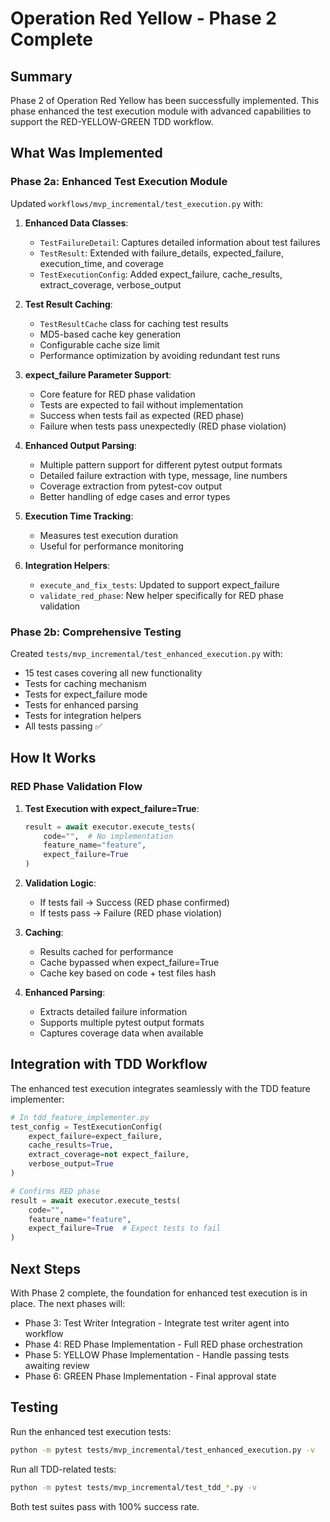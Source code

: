 # Operation Red Yellow - Phase 2 Complete

## Summary

Phase 2 of Operation Red Yellow has been successfully implemented. This phase enhanced the test execution module with advanced capabilities to support the RED-YELLOW-GREEN TDD workflow.

## What Was Implemented

### Phase 2a: Enhanced Test Execution Module

Updated `workflows/mvp_incremental/test_execution.py` with:

1. **Enhanced Data Classes**:
   - `TestFailureDetail`: Captures detailed information about test failures
   - `TestResult`: Extended with failure_details, expected_failure, execution_time, and coverage
   - `TestExecutionConfig`: Added expect_failure, cache_results, extract_coverage, verbose_output

2. **Test Result Caching**:
   - `TestResultCache` class for caching test results
   - MD5-based cache key generation
   - Configurable cache size limit
   - Performance optimization by avoiding redundant test runs

3. **expect_failure Parameter Support**:
   - Core feature for RED phase validation
   - Tests are expected to fail without implementation
   - Success when tests fail as expected (RED phase)
   - Failure when tests pass unexpectedly (RED phase violation)

4. **Enhanced Output Parsing**:
   - Multiple pattern support for different pytest output formats
   - Detailed failure extraction with type, message, line numbers
   - Coverage extraction from pytest-cov output
   - Better handling of edge cases and error types

5. **Execution Time Tracking**:
   - Measures test execution duration
   - Useful for performance monitoring

6. **Integration Helpers**:
   - `execute_and_fix_tests`: Updated to support expect_failure
   - `validate_red_phase`: New helper specifically for RED phase validation

### Phase 2b: Comprehensive Testing

Created `tests/mvp_incremental/test_enhanced_execution.py` with:

- 15 test cases covering all new functionality
- Tests for caching mechanism
- Tests for expect_failure mode
- Tests for enhanced parsing
- Tests for integration helpers
- All tests passing ✅

## How It Works

### RED Phase Validation Flow

1. **Test Execution with expect_failure=True**:
   ```python
   result = await executor.execute_tests(
       code="",  # No implementation
       feature_name="feature",
       expect_failure=True
   )
   ```

2. **Validation Logic**:
   - If tests fail → Success (RED phase confirmed)
   - If tests pass → Failure (RED phase violation)

3. **Caching**:
   - Results cached for performance
   - Cache bypassed when expect_failure=True
   - Cache key based on code + test files hash

4. **Enhanced Parsing**:
   - Extracts detailed failure information
   - Supports multiple pytest output formats
   - Captures coverage data when available

## Integration with TDD Workflow

The enhanced test execution integrates seamlessly with the TDD feature implementer:

```python
# In tdd_feature_implementer.py
test_config = TestExecutionConfig(
    expect_failure=expect_failure,
    cache_results=True,
    extract_coverage=not expect_failure,
    verbose_output=True
)

# Confirms RED phase
result = await executor.execute_tests(
    code="",
    feature_name="feature",
    expect_failure=True  # Expect tests to fail
)
```

## Next Steps

With Phase 2 complete, the foundation for enhanced test execution is in place. The next phases will:

- Phase 3: Test Writer Integration - Integrate test writer agent into workflow
- Phase 4: RED Phase Implementation - Full RED phase orchestration
- Phase 5: YELLOW Phase Implementation - Handle passing tests awaiting review
- Phase 6: GREEN Phase Implementation - Final approval state

## Testing

Run the enhanced test execution tests:
```bash
python -m pytest tests/mvp_incremental/test_enhanced_execution.py -v
```

Run all TDD-related tests:
```bash
python -m pytest tests/mvp_incremental/test_tdd_*.py -v
```

Both test suites pass with 100% success rate.